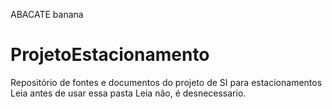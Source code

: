 ABACATE
banana
# ProjetoEstacionamento
Repositório de fontes e documentos do projeto de SI para estacionamentos
Leia antes de usar essa pasta
Leia não, é desnecessario.